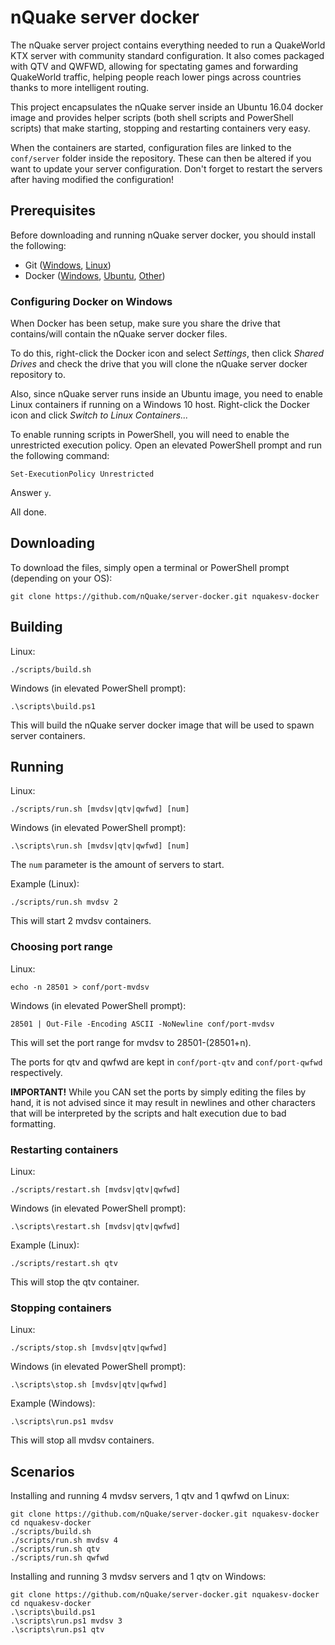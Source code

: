 # nQuake server docker

The nQuake server project contains everything needed to run a QuakeWorld KTX server with community standard configuration. It also comes packaged with QTV and QWFWD, allowing for spectating games and forwarding QuakeWorld traffic, helping people reach lower pings across countries thanks to more intelligent routing.

This project encapsulates the nQuake server inside an Ubuntu 16.04 docker image and provides helper scripts (both shell scripts and PowerShell scripts) that make starting, stopping and restarting containers very easy.

When the containers are started, configuration files are linked to the `conf/server` folder inside the repository. These can then be altered if you want to update your server configuration. Don't forget to restart the servers after having modified the configuration!

## Prerequisites

Before downloading and running nQuake server docker, you should install the following:

* Git ([Windows](https://git-scm.com/download/win), [Linux](https://git-scm.com/download/linux))
* Docker ([Windows](https://store.docker.com/editions/community/docker-ce-desktop-windows), [Ubuntu](https://docs.docker.com/engine/installation/linux/docker-ce/ubuntu/), [Other](https://www.docker.com/community-edition))

### Configuring Docker on Windows

When Docker has been setup, make sure you share the drive that contains/will contain the nQuake server docker files.

To do this, right-click the Docker icon and select *Settings*, then click *Shared Drives* and check the drive that you will clone the nQuake server docker repository to.

Also, since nQuake server runs inside an Ubuntu image, you need to enable Linux containers if running on a Windows 10 host. Right-click the Docker icon and click *Switch to Linux Containers...*

To enable running scripts in PowerShell, you will need to enable the unrestricted execution policy. Open an elevated PowerShell prompt and run the following command:

```
Set-ExecutionPolicy Unrestricted
```

Answer `y`.

All done.

## Downloading

To download the files, simply open a terminal or PowerShell prompt (depending on your OS):

```
git clone https://github.com/nQuake/server-docker.git nquakesv-docker
```

## Building

Linux:
```
./scripts/build.sh
```

Windows (in elevated PowerShell prompt):
```
.\scripts\build.ps1
```

This will build the nQuake server docker image that will be used to spawn server containers.

## Running

Linux:
```
./scripts/run.sh [mvdsv|qtv|qwfwd] [num]
```

Windows (in elevated PowerShell prompt):
```
.\scripts\run.sh [mvdsv|qtv|qwfwd] [num]
```

The `num` parameter is the amount of servers to start.

Example (Linux):
```
./scripts/run.sh mvdsv 2
```

This will start 2 mvdsv containers.

### Choosing port range

Linux:
```
echo -n 28501 > conf/port-mvdsv
```

Windows (in elevated PowerShell prompt):
```
28501 | Out-File -Encoding ASCII -NoNewline conf/port-mvdsv
```

This will set the port range for mvdsv to 28501-(28501+n).

The ports for qtv and qwfwd are kept in `conf/port-qtv` and `conf/port-qwfwd` respectively.

**IMPORTANT!** While you CAN set the ports by simply editing the files by hand, it is not advised since it may result in newlines and other characters that will be interpreted by the scripts and halt execution due to bad formatting.

### Restarting containers

Linux:
```
./scripts/restart.sh [mvdsv|qtv|qwfwd]
```

Windows (in elevated PowerShell prompt):
```
.\scripts\restart.sh [mvdsv|qtv|qwfwd]
```

Example (Linux):
```
./scripts/restart.sh qtv
```

This will stop the qtv container.

### Stopping containers

Linux:
```
./scripts/stop.sh [mvdsv|qtv|qwfwd]
```

Windows (in elevated PowerShell prompt):
```
.\scripts\stop.sh [mvdsv|qtv|qwfwd]
```

Example (Windows):
```
.\scripts\run.ps1 mvdsv
```

This will stop all mvdsv containers.

## Scenarios

Installing and running 4 mvdsv servers, 1 qtv and 1 qwfwd on Linux:

```
git clone https://github.com/nQuake/server-docker.git nquakesv-docker
cd nquakesv-docker
./scripts/build.sh
./scripts/run.sh mvdsv 4
./scripts/run.sh qtv
./scripts/run.sh qwfwd
```

Installing and running 3 mvdsv servers and 1 qtv on Windows:

```
git clone https://github.com/nQuake/server-docker.git nquakesv-docker
cd nquakesv-docker
.\scripts\build.ps1
.\scripts\run.ps1 mvdsv 3
.\scripts\run.ps1 qtv
```
